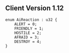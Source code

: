 ## Client Version 1.12

```rust,ignore
enum AiReaction : u32 {
    ALERT = 0;    
    FRIENDLY = 1;    
    HOSTILE = 2;    
    AFRAID = 3;    
    DESTROY = 4;    
}

```
